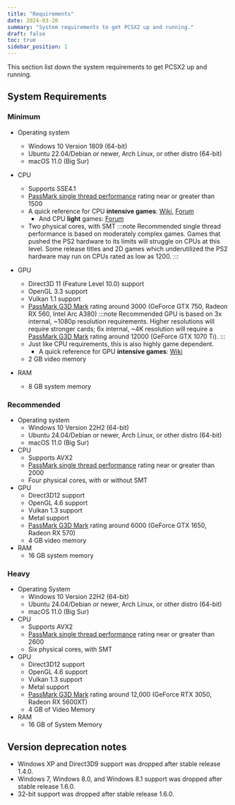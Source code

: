 ```yaml
---
title: "Requirements"
date: 2024-03-20
summary: "System requirements to get PCSX2 up and running."
draft: false
toc: true
sidebar_position: 1
---
```


This section list down the system requirements to get PCSX2 up and running.

## System Requirements

### Minimum

- Operating system
  - Windows 10 Version 1809 (64-bit)
  - Ubuntu 22.04/Debian or newer, Arch Linux, or other distro (64-bit)
  - macOS 11.0 (Big Sur)
- CPU

  - Supports SSE4.1
  - [PassMark single thread performance](https://www.cpubenchmark.net/singleThread.html) rating near or greater than 1500
  - A quick reference for CPU **intensive games**: [Wiki](https://wiki.pcsx2.net/Category:CPU_intensive_games), [Forum](https://forums.pcsx2.net/Thread-LIST-The-Most-CPU-Intensive-Games)
    - And CPU **light** games: [Forum](https://forums.pcsx2.net/Thread-LIST-Games-that-don-t-need-a-strong-CPU-to-emulate)
  - Two physical cores, with SMT
    :::note
    Recommended single thread performance is based on moderately complex games. Games that pushed the PS2 hardware to its limits will struggle on CPUs at this level. Some release titles and 2D games which underutilized the PS2 hardware may run on CPUs rated as low as 1200.
    :::

- GPU
  - Direct3D 11 (Feature Level 10.0) support
  - OpenGL 3.3 support
  - Vulkan 1.1 support
  - [PassMark G3D Mark](https://www.videocardbenchmark.net/high_end_gpus.html) rating around 3000 (GeForce GTX 750, Radeon RX 560, Intel Arc A380)
    :::note
    Recommended GPU is based on 3x internal, ~1080p resolution requirements. Higher resolutions will require stronger cards; 6x internal, ~4K resolution will require a [PassMark G3D Mark](https://www.videocardbenchmark.net/high_end_gpus.html) rating around 12000 (GeForce GTX 1070 Ti).
    :::
  - Just like CPU requirements, this is also highly game dependent.
    - A quick reference for GPU **intensive games**: [Wiki](https://wiki.pcsx2.net/Category:GPU_intensive_games)
  - 2 GB video memory
- RAM
  - 8 GB system memory

### Recommended

- Operating system
  - Windows 10 Version 22H2 (64-bit)
  - Ubuntu 24.04/Debian or newer, Arch Linux, or other distro (64-bit)
  - macOS 11.0 (Big Sur)
- CPU
  - Supports AVX2
  - [PassMark single thread performance](https://www.cpubenchmark.net/singleThread.html) rating near or greater than 2000
  - Four physical cores, with or without SMT
- GPU
  - Direct3D12 support
  - OpenGL 4.6 support
  - Vulkan 1.3 support
  - Metal support
  - [PassMark G3D Mark](https://www.videocardbenchmark.net/high_end_gpus.html) rating around 6000 (GeForce GTX 1650, Radeon RX 570)
  - 4 GB video memory
- RAM
  - 16 GB system memory

### Heavy

- Operating System
  - Windows 10 Version 22H2 (64-bit)
  - Ubuntu 24.04/Debian or newer, Arch Linux, or other distro (64-bit)
  - macOS 11.0 (Big Sur)
- CPU
  - Supports AVX2
  - [PassMark single thread performance](https://www.cpubenchmark.net/singleThread.html) rating near or greater than 2600
  - Six physical cores, with SMT
- GPU
  - Direct3D12 support
  - OpenGL 4.6 support
  - Vulkan 1.3 support
  - Metal support
  - [PassMark G3D Mark](https://www.videocardbenchmark.net/high_end_gpus.html) rating around 12,000 (GeForce RTX 3050, Radeon RX 5600XT)
  - 4 GB of Video Memory
- RAM
  - 16 GB of System Memory

## Version deprecation notes

- Windows XP and Direct3D9 support was dropped after stable release 1.4.0.
- Windows 7, Windows 8.0, and Windows 8.1 support was dropped after stable release 1.6.0.
- 32-bit support was dropped after stable release 1.6.0.
